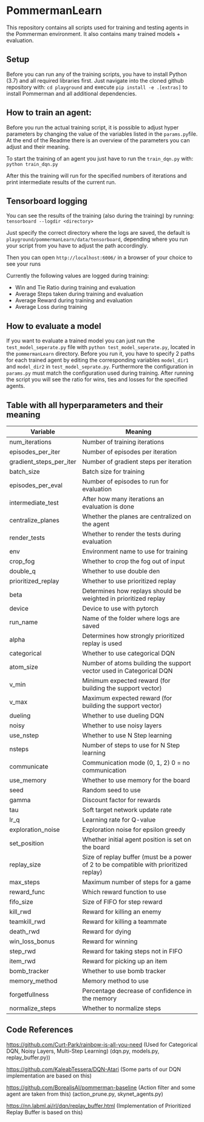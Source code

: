 # PommermanLearn

This repository contains all scripts used for training and testing agents in the Pommerman environment. It also contains many trained models + evaluation.

## Setup

Before you can run any of the training scripts, you have to install Python (3.7) and all required libraries first. Just navigate into the cloned github repository with:
 `cd playground` and execute `pip install -e .[extras]` to install Pommerman and all additional dependencies.

## How to train an agent:

Before you run the actual training script, it is possible to adjust hyper parameters by changing the value of the variables listed in the `params.py`file. At the end of the Readme there is an overview of the parameters you can adjust and their meaning.

To start the training of an agent you just have to run the `train_dqn.py` with:
`python train_dqn.py`

After this the training will run for the specified numbers of iterations and print intermediate results of the current run.

## Tensorboard logging

You can see the results of the training (also during the training) by running:
`tensorboard --logdir <directory>`

Just specify the correct directory where the logs are saved, the default is `playground/pommermanLearn/data/tensorboard`, depending where you run your script from you have to adjust the path accordingly.

Then you can open `http://localhost:6006/` in a browser of your choice to see your runs

Currently the following values are logged during training: 

- Win and Tie Ratio during training and evaluation
- Average Steps taken during training and evaluation
- Average Reward during training and evaluation
- Average Loss during training

## How to evaluate a model

If you want to evaluate a trained model you can just run the `test_model_seperate.py` file with `python test_model_seperate.py`, located in the `pommermanLearn` directory. Before you run it, you have to specify 2 paths for each trained agent by editing the corresponding variables `model_dir1` and `model_dir2` in `test_model_seprate.py`. Furthermore the configuration in `params.py` must match the configuration used during training. After running the script you will see the ratio for wins, ties and losses for the specified agents.

## Table with all hyperparameters and their meaning

| Variable                | Meaning                                                      |
| ----------------------- | ------------------------------------------------------------ |
| num_iterations          | Number of training iterations                                |
| episodes_per_iter       | Number of episodes per iteration                             |
| gradient_steps_per_iter | Number of gradient steps per iteration                       |
| batch_size              | Batch size for training                                      |
| episodes_per_eval       | Number of episodes to run for evaluation                     |
| intermediate_test       | After how many iterations an evaluation is done              |
| centralize_planes       | Whether the planes are centralized on the agent              |
| render_tests            | Whether to render the tests during evaluation                |
| env                     | Environment name to use for training                         |
| crop_fog                | Whether to crop the fog out of input                         |
| double_q                | Whether to use double den                                    |
| prioritized_replay      | Whether to use prioritized replay                            |
| beta                    | Determines how replays should be weighted in prioritized replay |
| device                  | Device to use with pytorch                                   |
| run_name                | Name of the folder where logs are saved                      |
| alpha                   | Determines how strongly prioritized replay is used           |
| categorical             | Whether to use categorical DQN                               |
| atom_size               | Number of atoms building the support vector used  in Categorical DQN                                                            |
| v_min                   | Minimum expected reward (for building the support vector)                                                        |
| v_max                   | Maximum expected reward (for building the support vector)                                  |
| dueling                 | Whether to use dueling DQN                                   |
| noisy                   | Whether to use noisy layers                                  |
| use_nstep               | Whether to use N Step learning                               |
| nsteps                  | Number of steps to use for N Step learning                   |
| communicate             | Communication mode (0, 1, 2) 0 = no communication            |
| use_memory              | Whether to use memory for the board                          |
| seed                    | Random seed to use                                           |
| gamma                   | Discount factor for rewards                                  |
| tau                     | Soft target network update rate                                                             |
| lr_q                    | Learning rate for Q-value                                    |
| exploration_noise       | Exploration noise for epsilon greedy                         |
| set_position            | Whether initial agent position is set on the board           |
| replay_size             | Size of replay buffer (must be a power of 2 to be compatible with prioritized replay) |
| max_steps               | Maximum number of steps for a game                           |
| reward_func             | Which reward function to use                                 |
| fifo_size               | Size of FIFO for step reward                                 |
| kill_rwd                | Reward for killing an enemy                                  |
| teamkill_rwd            | Reward for killing a teammate                                |
| death_rwd               | Reward for dying                                             |
| win_loss_bonus          | Reward for winning                                           |
| step_rwd                | Reward for taking steps not in FIFO                          |
| item_rwd                | Reward for picking up an item                                |
| bomb_tracker            | Whether to use bomb tracker                                  |
| memory_method           | Memory method to use                                         |
| forgetfullness          | Percentage decrease of confidence in the memory                                                             |
| normalize_steps         | Whether to normalize steps                                   |

## Code References

https://github.com/Curt-Park/rainbow-is-all-you-need (Used for Categorical DQN, Noisy Layers, Multi-Step Learning) (dqn.py, models.py, replay_buffer.py))

https://github.com/KaleabTessera/DQN-Atari (Some parts of our DQN implementation are based on this)

https://github.com/BorealisAI/pommerman-baseline (Action filter and some agent are taken from this) (action_prune.py, skynet_agents.py)

https://nn.labml.ai/rl/dqn/replay_buffer.html (Implementation of Prioritized Replay Buffer is based on this)
